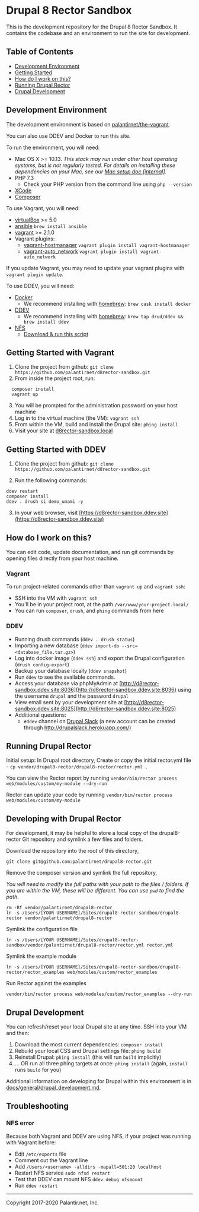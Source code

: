# Drupal 8 Rector Sandbox

This is the development repository for the Drupal 8 Rector Sandbox. It contains the codebase and an environment to run the site for development.

## Table of Contents

* [Development Environment](#development-environment)
* [Getting Started](#getting-started)
* [How do I work on this?](#how-do-i-work-on-this)
* [Running Drupal Rector](#running-drupal-rector)
* [Drupal Development](#drupal-development)

## Development Environment

The development environment is based on [palantirnet/the-vagrant](https://github.com/palantirnet/the-vagrant).

You can also use DDEV and Docker to run this site.

To run the environment, you will need:

* Mac OS X >= 10.13. _This stack may run under other host operating systems, but is not regularly tested. For details on installing these dependencies on your Mac, see our [Mac setup doc [internal]](https://github.com/palantirnet/documentation/wiki/Mac-Setup)._
* PHP 7.3
  * Check your PHP version from the command line using `php --version`
* [XCode](https://itunes.apple.com/us/app/xcode/id497799835?mt=12)
* [Composer](https://getcomposer.org)

To use Vagrant, you will need:

* [virtualBox](https://www.virtualbox.org/wiki/Downloads) >= 5.0
* [ansible](https://github.com/ansible/ansible) `brew install ansible`
* [vagrant](https://www.vagrantup.com/) >= 2.1.0
* Vagrant plugins:
  * [vagrant-hostmanager](https://github.com/smdahlen/vagrant-hostmanager) `vagrant plugin install vagrant-hostmanager`
  * [vagrant-auto_network](https://github.com/oscar-stack/vagrant-auto_network) `vagrant plugin install vagrant-auto_network`

If you update Vagrant, you may need to update your vagrant plugins with `vagrant plugin update`.

To use DDEV, you will need:

* [Docker](https://ddev.readthedocs.io/en/stable/users/docker_installation/)
  * We recommend installing with [homebrew](https://brew.sh/): `brew cask install docker`
* [DDEV](https://ddev.readthedocs.io/en/stable/#installation)
  * We recommend installing with [homebrew](https://brew.sh/): `brew tap drud/ddev && brew install ddev`
* [NFS](https://ddev.readthedocs.io/en/stable/users/performance/#macos-nfs-setup)
  * [Download & run this script](https://raw.githubusercontent.com/drud/ddev/master/scripts/macos_ddev_nfs_setup.sh)

## Getting Started with Vagrant

1. Clone the project from github: `git clone https://github.com/palantirnet/d8rector-sandbox.git`
2. From inside the project root, run:

  ```
    composer install
    vagrant up
  ```
3. You will be prompted for the administration password on your host machine
4. Log in to the virtual machine (the VM): `vagrant ssh`
5. From within the VM, build and install the Drupal site: `phing install`
6. Visit your site at [d8rector-sandbox.local](http://d8rector-sandbox)

## Getting Started with DDEV

1. Clone the project from github: `git clone https://github.com/palantirnet/d8rector-sandbox.git`

2. Run the following commands:

  ```
  ddev restart
  composer install
  ddev . drush si demo_umami -y
  ```

3. In your web browser, visit [https://d8rector-sandbox.ddev.site](https://d8rector-sandbox.ddev.site)

## How do I work on this?

You can edit code, update documentation, and run git commands by opening files directly from your host machine.

### Vagrant

To run project-related commands other than `vagrant up` and `vagrant ssh`:

* SSH into the VM with `vagrant ssh`
* You'll be in your project root, at the path `/var/www/your-project.local/`
* You can run `composer`, `drush`, and `phing` commands from here

### DDEV

* Running drush commands (`ddev . drush status`)
* Importing a new database (`ddev import-db --src=<database_file.tar.gz>`)
* Log into docker image (`ddev ssh`) and export the Drupal configuration (`drush config-export`)
* Backup your database locally (`ddev snapshot`)
* Run `ddev` to see the available commands.
* Access your database via phpMyAdmin at [http://d8rector-sandbox.ddev.site:8036](http://d8rector-sandbox.ddev.site:8036) using the username `drupal` and the password `drupal`
* View email sent by your development site at [http://d8rector-sandbox.ddev.site:8025](http://d8rector-sandbox.ddev.site:8025)
* Additional questions:
  * `#ddev` channel on [Drupal Slack](https://drupal.slack.com) (a new account can be created through http://drupalslack.herokuapp.com/)

## Running Drupal Rector

Initial setup: In Drupal root directory, Create or copy the initial rector.yml file -
`cp vendor/drupal8-rector/drupal8-rector/rector.yml .`

You can view the Rector report by running
`vendor/bin/rector process web/modules/custom/my-module --dry-run`

Rector can update your code by running
`vendor/bin/rector process web/modules/custom/my-module`

## Developing with Drupal Rector

For development, it may be helpful to store a local copy of the drupal8-rector Git repository and symlink a few files and folders.

Download the repository into the root of this directory,

`git clone git@github.com:palantirnet/drupal8-rector.git`

Remove the composer version and symlink the full repository,

_You will need to modify the full paths with your path to the files / folders. If you are within the VM, these will be different. You can use `pwd` to find the path._

```
rm -Rf vendor/palantirnet/drupal8-rector
ln -s /Users/[YOUR USERNAME]/Sites/drupal8-rector-sandbox/drupal8-rector vendor/palantirnet/drupal8-rector
```

Symlink the configuration file

`ln -s /Users/[YOUR USERNAME]/Sites/drupal8-rector-sandbox/vendor/palantirnet/drupal8-rector/rector.yml rector.yml`

Symlink the example module

`ln -s /Users/[YOUR USERNAME]/Sites/drupal8-rector-sandbox/drupal8-rector/rector_examples web/modules/custom/rector_examples`

Run Rector against the examples

`vendor/bin/rector process web/modules/custom/rector_examples --dry-run`

## Drupal Development

You can refresh/reset your local Drupal site at any time. SSH into your VM and then:

1. Download the most current dependencies: `composer install`
2. Rebuild your local CSS and Drupal settings file: `phing build`
3. Reinstall Drupal: `phing install` (this will run `build` implicitly)
4. ... OR run all three phing targets at once: `phing install` (again, `install` runs `build` for you)

Additional information on developing for Drupal within this environment is in [docs/general/drupal_development.md](docs/general/drupal_development.md).

## Troubleshooting

### NFS error
Because both Vagrant and DDEV are using NFS, if your project was running with Vagrant before:
* Edit `/etc/exports` file
* Comment out the Vagrant line
* Add `/Users/<username> -alldirs -mapall=501:20 localhost`
* Restart NFS service `sudo nfsd restart`
* Test that DDEV can mount NFS `ddev debug nfsmount`
* Run `ddev restart`

----
Copyright 2017-2020 Palantir.net, Inc.
